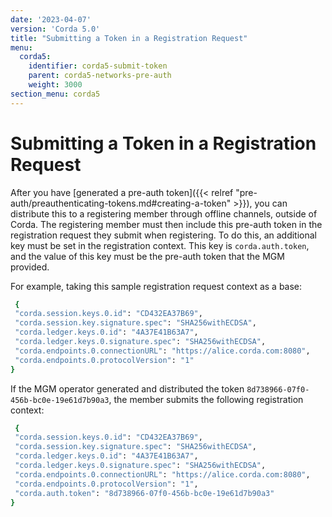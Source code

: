 ```yaml
---
date: '2023-04-07'
version: 'Corda 5.0'
title: "Submitting a Token in a Registration Request"
menu:
  corda5:
    identifier: corda5-submit-token
    parent: corda5-networks-pre-auth
    weight: 3000
section_menu: corda5
---
```

# Submitting a Token in a Registration Request
After you have [generated a pre-auth token]({{< relref "pre-auth/preauthenticating-tokens.md#creating-a-token" >}}), you can distribute this to a registering member through offline channels, outside of Corda. 
The registering member must then include this pre-auth token in the registration request they submit when registering. To do this, an additional key must be set in the registration context. This key is `corda.auth.token`, and the value of this key must be the pre-auth token that the MGM provided.

For example, taking this sample registration request context as a base:

```bash
 {
 "corda.session.keys.0.id": "CD432EA37B69",
 "corda.session.key.signature.spec": "SHA256withECDSA",
 "corda.ledger.keys.0.id": "4A37E41B63A7",
 "corda.ledger.keys.0.signature.spec": "SHA256withECDSA",
 "corda.endpoints.0.connectionURL": "https://alice.corda.com:8080",
 "corda.endpoints.0.protocolVersion": "1"
}
```

If the MGM operator generated and distributed the token `8d738966-07f0-456b-bc0e-19e61d7b90a3`, the member submits the following registration context:

```bash
 {
 "corda.session.keys.0.id": "CD432EA37B69",
 "corda.session.key.signature.spec": "SHA256withECDSA",
 "corda.ledger.keys.0.id": "4A37E41B63A7",
 "corda.ledger.keys.0.signature.spec": "SHA256withECDSA",
 "corda.endpoints.0.connectionURL": "https://alice.corda.com:8080",
 "corda.endpoints.0.protocolVersion": "1",
 "corda.auth.token": "8d738966-07f0-456b-bc0e-19e61d7b90a3"
}
```